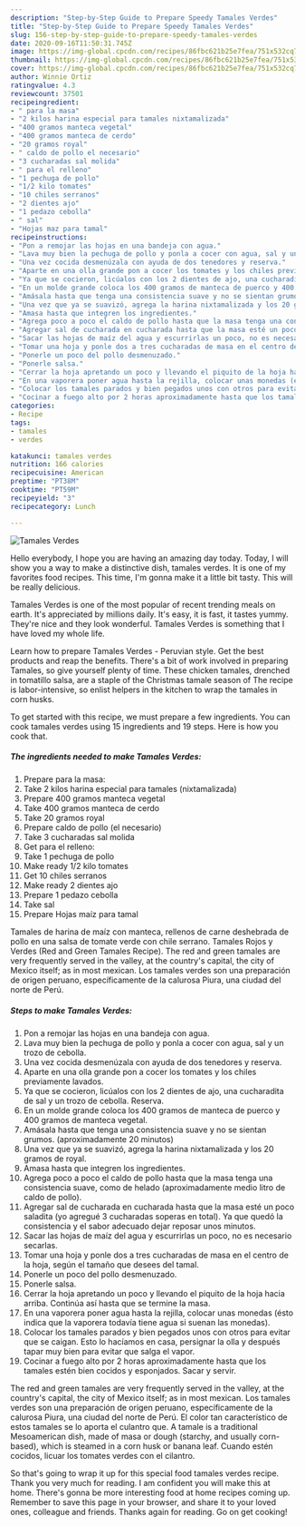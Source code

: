 ```yaml
---
description: "Step-by-Step Guide to Prepare Speedy Tamales Verdes"
title: "Step-by-Step Guide to Prepare Speedy Tamales Verdes"
slug: 156-step-by-step-guide-to-prepare-speedy-tamales-verdes
date: 2020-09-16T11:50:31.745Z
image: https://img-global.cpcdn.com/recipes/86fbc621b25e7fea/751x532cq70/tamales-verdes-foto-principal.jpg
thumbnail: https://img-global.cpcdn.com/recipes/86fbc621b25e7fea/751x532cq70/tamales-verdes-foto-principal.jpg
cover: https://img-global.cpcdn.com/recipes/86fbc621b25e7fea/751x532cq70/tamales-verdes-foto-principal.jpg
author: Winnie Ortiz
ratingvalue: 4.3
reviewcount: 37501
recipeingredient:
- " para la masa"
- "2 kilos harina especial para tamales nixtamalizada"
- "400 gramos manteca vegetal"
- "400 gramos manteca de cerdo"
- "20 gramos royal"
- " caldo de pollo el necesario"
- "3 cucharadas sal molida"
- " para el relleno"
- "1 pechuga de pollo"
- "1/2 kilo tomates"
- "10 chiles serranos"
- "2 dientes ajo"
- "1 pedazo cebolla"
- " sal"
- "Hojas maz para tamal"
recipeinstructions:
- "Pon a remojar las hojas en una bandeja con agua."
- "Lava muy bien la pechuga de pollo y ponla a cocer con agua, sal y un trozo de cebolla."
- "Una vez cocida desmenúzala con ayuda de dos tenedores y reserva."
- "Aparte en una olla grande pon a cocer los tomates y los chiles previamente lavados."
- "Ya que se cocieron, licúalos con los 2 dientes de ajo, una cucharadita de sal y un trozo de cebolla. Reserva."
- "En un molde grande coloca los 400 gramos de manteca de puerco y 400 gramos de manteca vegetal."
- "Amásala hasta que tenga una consistencia suave y no se sientan grumos. (aproximadamente 20 minutos)"
- "Una vez que ya se suavizó, agrega la harina nixtamalizada y los 20 gramos de royal."
- "Amasa hasta que integren los ingredientes."
- "Agrega poco a poco el caldo de pollo hasta que la masa tenga una consistencia suave, como de helado (aproximadamente medio litro de caldo de pollo)."
- "Agregar sal de cucharada en cucharada hasta que la masa esté un poco saladita (yo agregué 3 cucharadas soperas en total). Ya que quedó la consistencia y el sabor adecuado dejar reposar unos minutos."
- "Sacar las hojas de maíz del agua y escurrirlas un poco, no es necesario secarlas."
- "Tomar una hoja y ponle dos a tres cucharadas de masa en el centro de la hoja, según el tamaño que desees del tamal."
- "Ponerle un poco del pollo desmenuzado."
- "Ponerle salsa."
- "Cerrar la hoja apretando un poco y llevando el piquito de la hoja hacia arriba. Continúa así hasta que se termine la masa."
- "En una vaporera poner agua hasta la rejilla, colocar unas monedas (ésto indica que la vaporera todavía tiene agua si suenan las monedas)."
- "Colocar los tamales parados y bien pegados unos con otros para evitar que se caigan. Esto lo hacíamos en casa, persignar la olla y después tapar muy bien para evitar que salga el vapor."
- "Cocinar a fuego alto por 2 horas aproximadamente hasta que los tamales estén bien cocidos y esponjados. Sacar y servir."
categories:
- Recipe
tags:
- tamales
- verdes

katakunci: tamales verdes 
nutrition: 166 calories
recipecuisine: American
preptime: "PT38M"
cooktime: "PT59M"
recipeyield: "3"
recipecategory: Lunch

---
```



![Tamales Verdes](https://img-global.cpcdn.com/recipes/86fbc621b25e7fea/751x532cq70/tamales-verdes-foto-principal.jpg)

Hello everybody, I hope you are having an amazing day today. Today, I will show you a way to make a distinctive dish, tamales verdes. It is one of my favorites food recipes. This time, I'm gonna make it a little bit tasty. This will be really delicious.

Tamales Verdes is one of the most popular of recent trending meals on earth. It's appreciated by millions daily. It's easy, it is fast, it tastes yummy. They're nice and they look wonderful. Tamales Verdes is something that I have loved my whole life.

Learn how to prepare Tamales Verdes - Peruvian style. Get the best products and reap the benefits. There&#39;s a bit of work involved in preparing Tamales, so give yourself plenty of time. These chicken tamales, drenched in tomatillo salsa, are a staple of the Christmas tamale season of The recipe is labor-intensive, so enlist helpers in the kitchen to wrap the tamales in corn husks.


To get started with this recipe, we must prepare a few ingredients. You can cook tamales verdes using 15 ingredients and 19 steps. Here is how you cook that.

<!--inarticleads1-->

##### The ingredients needed to make Tamales Verdes:

1. Prepare  para la masa:
1. Take 2 kilos harina especial para tamales (nixtamalizada)
1. Prepare 400 gramos manteca vegetal
1. Take 400 gramos manteca de cerdo
1. Take 20 gramos royal
1. Prepare  caldo de pollo (el necesario)
1. Take 3 cucharadas sal molida
1. Get  para el relleno:
1. Take 1 pechuga de pollo
1. Make ready 1/2 kilo tomates
1. Get 10 chiles serranos
1. Make ready 2 dientes ajo
1. Prepare 1 pedazo cebolla
1. Take  sal
1. Prepare Hojas maíz para tamal


Tamales de harina de maíz con manteca, rellenos de carne deshebrada de pollo en una salsa de tomate verde con chile serrano. Tamales Rojos y Verdes (Red and Green Tamales Recipe). The red and green tamales are very frequently served in the valley, at the country&#39;s capital, the city of Mexico itself; as in most mexican. Los tamales verdes son una preparación de origen peruano, específicamente de la calurosa Piura, una ciudad del norte de Perú. 

<!--inarticleads2-->

##### Steps to make Tamales Verdes:

1. Pon a remojar las hojas en una bandeja con agua.
1. Lava muy bien la pechuga de pollo y ponla a cocer con agua, sal y un trozo de cebolla.
1. Una vez cocida desmenúzala con ayuda de dos tenedores y reserva.
1. Aparte en una olla grande pon a cocer los tomates y los chiles previamente lavados.
1. Ya que se cocieron, licúalos con los 2 dientes de ajo, una cucharadita de sal y un trozo de cebolla. Reserva.
1. En un molde grande coloca los 400 gramos de manteca de puerco y 400 gramos de manteca vegetal.
1. Amásala hasta que tenga una consistencia suave y no se sientan grumos. (aproximadamente 20 minutos)
1. Una vez que ya se suavizó, agrega la harina nixtamalizada y los 20 gramos de royal.
1. Amasa hasta que integren los ingredientes.
1. Agrega poco a poco el caldo de pollo hasta que la masa tenga una consistencia suave, como de helado (aproximadamente medio litro de caldo de pollo).
1. Agregar sal de cucharada en cucharada hasta que la masa esté un poco saladita (yo agregué 3 cucharadas soperas en total). Ya que quedó la consistencia y el sabor adecuado dejar reposar unos minutos.
1. Sacar las hojas de maíz del agua y escurrirlas un poco, no es necesario secarlas.
1. Tomar una hoja y ponle dos a tres cucharadas de masa en el centro de la hoja, según el tamaño que desees del tamal.
1. Ponerle un poco del pollo desmenuzado.
1. Ponerle salsa.
1. Cerrar la hoja apretando un poco y llevando el piquito de la hoja hacia arriba. Continúa así hasta que se termine la masa.
1. En una vaporera poner agua hasta la rejilla, colocar unas monedas (ésto indica que la vaporera todavía tiene agua si suenan las monedas).
1. Colocar los tamales parados y bien pegados unos con otros para evitar que se caigan. Esto lo hacíamos en casa, persignar la olla y después tapar muy bien para evitar que salga el vapor.
1. Cocinar a fuego alto por 2 horas aproximadamente hasta que los tamales estén bien cocidos y esponjados. Sacar y servir.


The red and green tamales are very frequently served in the valley, at the country&#39;s capital, the city of Mexico itself; as in most mexican. Los tamales verdes son una preparación de origen peruano, específicamente de la calurosa Piura, una ciudad del norte de Perú. El color tan característico de estos tamales se lo aporta el culantro que. A tamale is a traditional Mesoamerican dish, made of masa or dough (starchy, and usually corn-based), which is steamed in a corn husk or banana leaf. Cuando estén cocidos, licuar los tomates verdes con el cilantro. 

So that's going to wrap it up for this special food tamales verdes recipe. Thank you very much for reading. I am confident you will make this at home. There's gonna be more interesting food at home recipes coming up. Remember to save this page in your browser, and share it to your loved ones, colleague and friends. Thanks again for reading. Go on get cooking!
